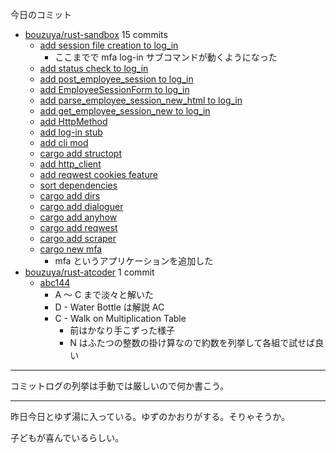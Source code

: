 今日のコミット

- [bouzuya/rust-sandbox](https://github.com/bouzuya/rust-sandbox) 15 commits
  - [add session file creation to log_in](https://github.com/bouzuya/rust-sandbox/commit/342db99d04c7f9e537055a0b114d87c478629413)
    - ここまでで mfa log-in サブコマンドが動くようになった
  - [add status check to log_in](https://github.com/bouzuya/rust-sandbox/commit/db9da06147fad3181c6737a79c0568c5ac60c855)
  - [add post_employee_session to log_in](https://github.com/bouzuya/rust-sandbox/commit/b90d1f6b45a3e771363af02ae18344820056425d)
  - [add EmployeeSessionForm to log_in](https://github.com/bouzuya/rust-sandbox/commit/5ccaab4875d6b6d9871bceb5965745188bf212dd)
  - [add parse_employee_session_new_html to log_in](https://github.com/bouzuya/rust-sandbox/commit/47daf65a73b417ff73926440e4e8a0d7da667817)
  - [add get_employee_session_new to log_in](https://github.com/bouzuya/rust-sandbox/commit/9e0662547959f3775e92de1f7ae6549a1da36eea)
  - [add HttpMethod](https://github.com/bouzuya/rust-sandbox/commit/d2a73254df9e162a96a6da510ab24b61ade0f071)
  - [add log-in stub](https://github.com/bouzuya/rust-sandbox/commit/1211a967cc240bb2901790cb6e8f4162db18884d)
  - [add cli mod](https://github.com/bouzuya/rust-sandbox/commit/a6e2af44a0a4a2c3b37c22ab728ab94dc2a00e28)
  - [cargo add structopt](https://github.com/bouzuya/rust-sandbox/commit/0fb686b39aa6b01b0fef4bdc829bcdacc91d4eee)
  - [add http_client](https://github.com/bouzuya/rust-sandbox/commit/e3784bf205bead63accd63e8e394f59de5cab270)
  - [add reqwest cookies feature](https://github.com/bouzuya/rust-sandbox/commit/dd6515769499c513a927f9107070a4a327435826)
  - [sort dependencies](https://github.com/bouzuya/rust-sandbox/commit/e4668ec36453c3596a73ab2ff83f797e2c72180f)
  - [cargo add dirs](https://github.com/bouzuya/rust-sandbox/commit/1ed12dd61a97ea9231480ac76ee5af4600a2e061)
  - [cargo add dialoguer](https://github.com/bouzuya/rust-sandbox/commit/9536bfc4b8cb163c7feba961401003aaa71ad78d)
  - [cargo add anyhow](https://https://github.com/bouzuya/rust-sandbox/commit/3eea3475c62c4b2166fd9ba5d72677772d1570f2)
  - [cargo add reqwest](https://github.com/bouzuya/rust-sandbox/commit/7eedf9114855bc6737f64533b0e279ceb7defef2)
  - [cargo add scraper](https://github.com/bouzuya/rust-sandbox/commit/f7333bb570dd0faf07217f293c4f02ceddc43a85)
  - [cargo new mfa](https://github.com/bouzuya/rust-sandbox/commit/e9096ae0fa496d890dec656049f98430b8bcc506)
    - mfa というアプリケーションを追加した
- [bouzuya/rust-atcoder](https://github.com/bouzuya/rust-atcoder) 1 commit
  - [abc144](https://github.com/bouzuya/rust-atcoder/commit/015e2f8960ce7fd68b15da09d92cd5ce0e41817b)
    - A 〜 C まで淡々と解いた
    - D - Water Bottle は解説 AC
    - C - Walk on Multiplication Table
      - 前はかなり手こずった様子
      - N はふたつの整数の掛け算なので約数を列挙して各組で試せば良い

---

コミットログの列挙は手動では厳しいので何か書こう。

---

昨日今日とゆず湯に入っている。ゆずのかおりがする。そりゃそうか。

子どもが喜んでいるらしい。
